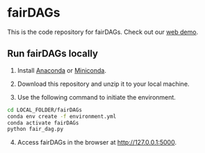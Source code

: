# fairDAGs
This is the code repository for fairDAGs. Check out our [web demo](https://dataresponsibly.enginnering.nyu.edu/fairdags).

## Run fairDAGs locally

1. Install [Anaconda](https://www.anaconda.com/) or [Miniconda](https://docs.conda.io/en/latest/miniconda.html).

2. Download this repository and unzip it to your local machine.

3. Use the following command to initiate the environment.

  ```bash
  cd LOCAL_FOLDER/fairDAGs
  conda env create -f environment.yml
  conda activate fairDAGs
  python fair_dag.py
  ```

4. Access fairDAGs in the  browser at http://127.0.0.1:5000. 

